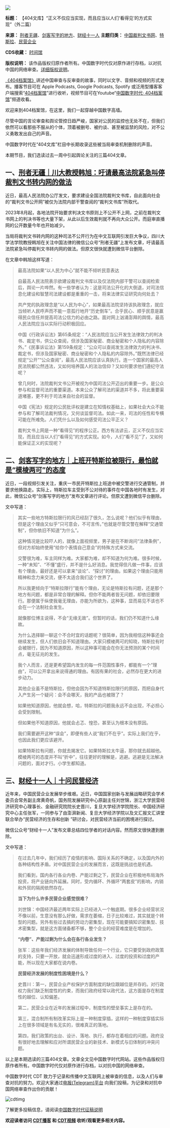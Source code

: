 ![](https://chinadigitaltimes.net/chinese/files/2023/12/4463.png)







**标题：** 【404文库】“正义不仅应当实现，而且应当以人们‘看得见’的方式实现”（外二篇）  

**来源：** [刑者无疆](https://chinadigitaltimes.net/space/刑者无疆)、[剑客写字的地方](https://chinadigitaltimes.net/space/剑客写字的地方)、[财经十一人](https://chinadigitaltimes.net/space/财经十一人)
**主题归类：** [中国裁判文书网](https://chinadigitaltimes.net/space/中国裁判文书网)、[特斯拉](https://chinadigitaltimes.net/space/特斯拉)、[民营企业](https://chinadigitaltimes.net/space/民营企业)   

**CDS收藏：** [时间馆](https://chinadigitaltimes.net/space/%E6%97%B6%E9%97%B4%E9%A6%86)  

**版权说明：** 该作品版权归原作者所有。中国数字时代仅对原作进行存档，以对抗中国的网络审查。[详细版权说明](https://chinadigitaltimes.net/chinese/copyright)。




[《404档案馆》](https://chinadigitaltimes.net/chinese/404-archives)讲述中国审查与反审查的故事，同时以文字、音频和视频的形式发布。播客节目可在 Apple Podcasts, Google Podcasts, Spotify 或泛用型播客客户端搜索“[404档案馆](https://open.firstory.me/user/cdt)”进行收听，视频节目可在Youtube“[中国数字时代· 404档案馆](https://www.youtube.com/channel/UCwXewCWwaK1-yec8niJLrqg)”频道收看。


欢迎来到404档案馆，在这里，我们一起穿越中国数字高墙。


尽管中国的言论审查和舆论管控日趋严峻，国家对公民的监控也无处不在，但我们依然可以看那些不服从的个体，顶着被删号、被约谈、甚至被监禁的风险，对不公义勇敢发出自己的声音。


中国数字时代在“404文库”栏目中长期收录这些被当局审查机制删除的声音。


本期节目，我们选读过去一周中引起舆论关注的三篇404文章。


一、[刑者无疆｜川大教授韩旭：吁请最高法院紧急叫停裁判文书转内网的做法](https://chinadigitaltimes.net/chinese/703319.html)
---------------------------------------------------------------------------------------



近日，最高人民法院办公厅发文，要求建设全国法院裁判文书库，自此面向社会的“裁判文书公开网”被仅为法院内部干警查阅的“裁判文书库”所取代。


2023年8月起，各地法院开始要求判决文书原则上不公开不上网，之前在裁判文书网上的判决书等也大量下架，从此以后生效裁判就不再向大众公开。而庭审直播网的公开数量今年也开始减少。


当局将裁判文书转内网的这种司法不公开行为在中文互联网引发巨大争议，四川大学法学院教授韩旭在关注中国法律的微信公众号“刑者无疆”上发布文章，吁请最高法院紧急叫停裁判文书转内网的做法。但原文很快就遭到微信平台删除。


在文章中韩旭这样写道：



> 
> 最高法院如果“以人民为中心”就不能不倾听民意表达
> 
> 
> 自最高人民法院表示欲建设裁判文书库以及仅法院内部干警可以查阅检索后，舆论一片哗然。有一些学者认为：这是司法公开化的大倒退，对司法信息化建设和智慧司法建设都是重重的一击，将来法律实证研究向何处去？
> 
> 
> 共产党的执政理念是“以人民为中心”，如果最高法院坚持该执政理念，就应当倾听人民呼声而不能一意孤行地开“历史倒车”。合乎民心、顺乎民意是赢得民众信任并提高司法公信力的必由之路。面对网上汹涌澎拜的舆情，最高人民法院应当以实际行动积极回应。
> 
> 
> 中国《行政诉讼法》第65条规定：“人民法院应当公开发生法律效力的判决书、裁定书，供公众查阅，但涉及国家秘密、商业秘密和个人隐私的内容除外。”《民事诉讼法》第159条规定：“公众可以查阅发生法律效力的判决书、裁定书，但涉及国家秘密、商业秘密和个人隐私的内容除外。”既然法律已经规定“公开”“公众查阅”，最高人民法院应该认真执行。连一个国家的最高人民法院都公然违法，又如何培养国人的法治信仰？又如何要求他们遵纪守法呢？
> 
> 
> 曾几何时，法院裁判文书公开被视为中国司法公开迈出的重要一步。是公众参与和监督司法的重要渠道。本来公众了解司法的渠道并不多，将此重要渠道堵塞，更不利于司法来自社会的监督。
> 
> 
> 中国《宪法》规定的公民批评权是建立在知情权基础上，如果社会大众不能参与和了解司法裁判情况，又何谈监督司法。如此一来，司法的任性和专横可能在所难免。人们凭什么以及如何感受司法公平正义？
> 
> 
> 裁判文书上网是一种“看得见”的程序公正。西方有法谚云，正义不仅应当实现，而且应当以人们“看得见”的方式实现。如今，人们“看不见”了，又如何能保证正义的实现呢？
> 
> 
> 


二、[剑客写字的地方｜上班开特斯拉被限行，最怕就是“模棱两可”的态度](https://chinadigitaltimes.net/chinese/703356.html)
--------------------------------------------------------------------------------------



近日，一段视频引发关注，重庆一市民开特斯拉上班途中被交警进行交通管制，并要求他换路走。实际上，特斯拉车主受到不公对待的事件在中国各地时有发生，对此，微信公众号“剑客写字的地方”发布文章进行评论。但原文遭到微信平台删除。


文中写道：



> 
> 其实一些地方特斯拉限行的风已经刮了很久，怎么说呢？他们似乎有理由，但是这个理由又似乎“只可意会，不可言传。”也就是尽管交警在解释“交通管制”，但你依旧不知道“为什么”。
> 
> 
> 这种情况是比较吓人的，就像上面视频里，男子是在不断询问“法律条例”，但对方却始终使用“给你个表情自己意会”的特殊方式来交流。
> 
> 
> 交警很为难，车主同样为难。大家都为难，却不知道为何为难。很多时候，一种“未知”、“不懂”盛行，并不是什么好消息。我觉得但凡做一件事，应该有个理由，最好还是可以拿来“谈论”、“探讨”的理由。如果这个理由只能用精神和念力来交流，便不太适合我们这个世界了。
> 
> 
> 所以我更倾向于“特斯拉限行”能有个理由，无论是特斯拉有问题，还是那个地方有问题，都是非常合理的解释。但你不能两者皆无问题，却依旧要限行。那便属于纵使我毫无理由，亦能为所欲为，这种事，显而易见不该也不会在一个法制社会发生。
> 
> 
> 就像那位博主说得，不会“无缘无故”。但暂时的话，我们仍不知道什么缘故。
> 
> 
> 为什么选择聊一聊这个不合时宜的话题呢？很简单，因为我相信这种事还会继续发生，但人们依旧会不知道理由。大家只模棱两可的知晓，特斯拉有时会被限行，因为不知道原因，所以这种事可能会在你无法预测的某个时间点，毫无征兆的发生。
> 
> 
> 我个人而言，还是更希望国内发生的每一件范围性事件，都能有一个“理由”，可以公开拿出来说得通的理由。有因有果的社会，必然存在更大的进步动力。
> 
> 
> 其他企业虽不是特斯拉，但他会因为不知道特斯拉限行的原因，而把自身代入产生另一个疑问：会不会哪天，我的产品也被限了？
> 
> 
> 如果他知道原因，他就会想，哈，特斯拉的问题我永远不会出现，不必担心会受到限制。
> 
> 
> 但如果他不知道原因，他就会忐忑、惶恐，甚至认为根本没有原因。
> 
> 
> 我们需要避开这种“误会”，即便有些人说“我们不在乎”。实际上我们在乎，也因此我们更应该避开。
> 
> 
> 如果特斯拉有问题，你就去揭发它。如果特斯拉太牛逼，那你就去超越他。模棱两可的态度并不叫“折中”，往往更好的理解是，逃避。逃避是无法解决问题的，面对才行。小学生都知道。
> 
> 
> 


三、[财经十一人｜十问民营经济](https://chinadigitaltimes.net/chinese/703177.html)
-------------------------------------------------------------------



近年来，中国民营企业发展举步维艰。近日，中国国家创新与发展战略研究会学术委员会常务副主席黄奇帆，国务院发展研究中心原副主任刘世锦，浙江大学民营经济研究中心理事长、金融研究院院长史晋川，复旦大学经济学院院长、中国经济研究中心主任张军，一同参与了由澎湃新闻、复旦大学经济学院以及文汇报文汇讲堂联合举办“民营经济的生存和创新 ”研讨会，对民营经济当前的困境进行探讨。


微信公众号“财经十一人”发布文章总结四位学者的对话内容。然而原文很快遭到删除。


文中写道：



> 
> 在过去几年中，我们经历了疫情的影响、国际关系的不确定，以及国内外的各种结构性矛盾。对中国民营企业的发展而言，这既是挑战也是机遇。
> 
> 
> 我们看到，国内各行各业内卷、产能过剩之下，民营企业在积极地布局海外投资，将产业链向外延展。同时，受内循环、外循环“两套皮”的影响，内销和外贸的隔阂依然存在。
> 
> 
> **当下为什么许多民营企业感觉很难？** 
> 
> 
> 刘世锦：中国经济最近两年实际上已经进入一个触底期。很多企业经营状况不像以前，生意没有那么好做，需求在萎缩，日子比较难过，其实就是个转型的问题。另外有些过去搞的劳动力密集型，现在可能要搞知识密集型、技术密集型，就是这方面储备都不够，整个企业的经营难度是在增加的。
> 
> 
> **“内卷”、产能过剩为什么会在各行各业发生？** 
> 
> 
> 张军：这些年我们经济发展的体制导致任何一个行业，它只要受到政府政策的支持，只要一开放，就会迅速形成过度的进入、过度的投资和过度的产能，所以现在大家都在说内卷。
> 
> 
> **民营经济发展的制度性困境是什么？** 
> 
> 
> 史晋川：第一，民营企业产权保护方面制度的缺位跟越位是并存的。对行政权力我们缺乏制度性的约束，而我们政府经常以政代法，这方面是存在制度性的越位、认知偏差。
> 
> 
> 第二，民营企业在近年的发展过程中，制度性的壁垒事实上是存在的。
> 
> 
> 第三，混合制所有制改革实际上是一种制度穿插，这样的一种制度穿插实际上在很多领域是有名无实的，很难真正的落地。
> 
> 
> 第四，我们政策的出台、设计、落地、执行，都存在着相应的问题。政府没有很好地去理解和应对所谓民营企业的新技术、新模式与旧体制的冲突问题。
> 
> 
> 


以上是本期选读的三篇404文章。文章全文见中国数字时代网站。这些作品版权归原作者所有。中国数字时代仅对原作进行存档，以对抗中国的网络审查。


中国数字时代 CDT 致力于记录和传播中文互联网上被审查的信息，以及人们与审查对抗的努力。欢迎大家通过[电报(Telegram)平台](https://t.me/cdtmedia_bot "电报(Telegram)平台") 向我们投稿，为记录和对抗中国网络审查作出你的贡献！


![cdtimg](https://chinadigitaltimes.net/chinese/files/2022/05/404给CDT-QR-code-1.jpg)


了解更多投稿信息，请阅读[中国数字时代征稿说明](https://chinadigitaltimes.net/chinese/telegrambot "中国数字时代征稿说明")


**欢迎读者访问 [CDT播客](https://open.firstory.me/user/cdt/platforms "CDT播客") 和 [CDT视频](https://www.youtube.com/@CDTChinese/videos "CDT视频") 收听/观看更多相关内容。** 


